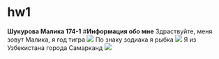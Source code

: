 # hw1
**Шукурова Малика 174-1**
#**Информация обо мне**
Здраствуйте, меня зовут Малика, я год тигра ![](https://s1.1zoom.ru/big0/729/Tigers_Painting_Art_Head_White_Glance_533926_1280x954.jpg)
По знаку зодиака я рыбка ![](https://elfuturoentumano.com/horoscopo-piscis-hoy/.jpg) 
Я из Узбекистана города Самарканд ![](https://www.youtube.com/watch?v=o5co6Rc3THY.jpg)


